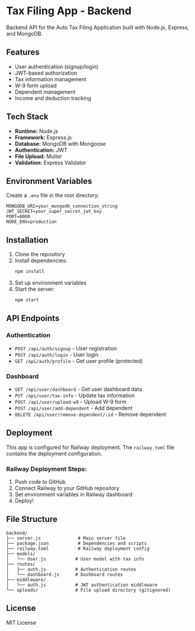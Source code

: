 # Tax Filing App - Backend

Backend API for the Auto Tax Filing Application built with Node.js, Express, and MongoDB.

## Features

- User authentication (signup/login)
- JWT-based authorization
- Tax information management
- W-9 form upload
- Dependent management
- Income and deduction tracking

## Tech Stack

- **Runtime:** Node.js
- **Framework:** Express.js
- **Database:** MongoDB with Mongoose
- **Authentication:** JWT
- **File Upload:** Multer
- **Validation:** Express Validator

## Environment Variables

Create a `.env` file in the root directory:

```env
MONGODB_URI=your_mongodb_connection_string
JWT_SECRET=your_super_secret_jwt_key
PORT=8080
NODE_ENV=production
```

## Installation

1. Clone the repository
2. Install dependencies:
   ```bash
   npm install
   ```
3. Set up environment variables
4. Start the server:
   ```bash
   npm start
   ```

## API Endpoints

### Authentication
- `POST /api/auth/signup` - User registration
- `POST /api/auth/login` - User login
- `GET /api/auth/profile` - Get user profile (protected)

### Dashboard
- `GET /api/user/dashboard` - Get user dashboard data
- `PUT /api/user/tax-info` - Update tax information
- `POST /api/user/upload-w9` - Upload W-9 form
- `POST /api/user/add-dependent` - Add dependent
- `DELETE /api/user/remove-dependent/:id` - Remove dependent

## Deployment

This app is configured for Railway deployment. The `railway.toml` file contains the deployment configuration.

### Railway Deployment Steps:
1. Push code to GitHub
2. Connect Railway to your GitHub repository
3. Set environment variables in Railway dashboard
4. Deploy!

## File Structure

```
backend/
├── server.js              # Main server file
├── package.json           # Dependencies and scripts
├── railway.toml           # Railway deployment config
├── models/
│   └── User.js           # User model with tax info
├── routes/
│   ├── auth.js           # Authentication routes
│   └── dashboard.js      # Dashboard routes
├── middleware/
│   └── auth.js           # JWT authentication middleware
└── uploads/              # File upload directory (gitignored)
```

## License

MIT License